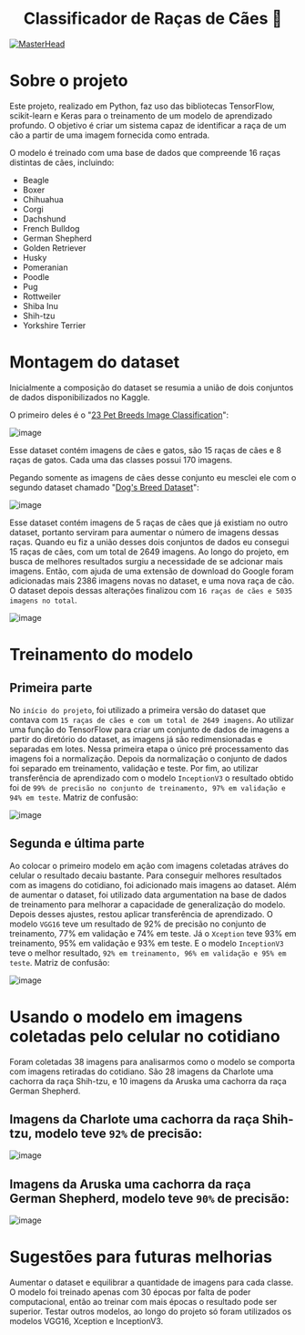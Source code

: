 <h1 align="center">Classificador de Raças de Cães 🐶</h1>

[![MasterHead](https://www.racoesreis.com.br/wordpress/wp-content/uploads/imagem_do_post-105.jpg)]()

# Sobre o projeto
Este projeto, realizado em Python, faz uso das bibliotecas TensorFlow, scikit-learn e Keras para o treinamento de um modelo de aprendizado profundo.
O objetivo é criar um sistema capaz de identificar a raça de um cão a partir de uma imagem fornecida como entrada.

O modelo é treinado com uma base de dados que compreende 16 raças distintas de cães, incluindo:
- Beagle
- Boxer
- Chihuahua
- Corgi
- Dachshund
- French Bulldog
- German Shepherd
- Golden Retriever
- Husky
- Pomeranian
- Poodle
- Pug
- Rottweiler
- Shiba Inu
- Shih-tzu
- Yorkshire Terrier

# Montagem do dataset
Inicialmente a composição do dataset se resumia a união de dois conjuntos de dados disponibilizados no Kaggle.

O primeiro deles é o "[23 Pet Breeds Image Classification](https://www.kaggle.com/datasets/aseemdandgaval/23-pet-breeds-image-classification)":

![image](https://github.com/VitorEduardoLimaKenor/Dog-Breeds-Classifier/assets/139798373/a915908a-e59f-4f47-891c-26f918077090)

Esse dataset contém imagens de cães e gatos, são 15 raças de cães e 8 raças de gatos. Cada uma das classes possui 170 imagens.

Pegando somente as imagens de cães desse conjunto eu mesclei ele com o segundo dataset chamado "[Dog's Breed Dataset](https://www.kaggle.com/datasets/yapwh1208/dogs-breed-dataset)": 

![image](https://github.com/VitorEduardoLimaKenor/Dog-Breeds-Classifier/assets/139798373/94d92606-38a5-405e-b6be-79eacc93b5f5)

Esse dataset contém imagens de 5 raças de cães que já existiam no outro dataset, portanto serviram para aumentar o número de imagens dessas raças.
Quando eu fiz a união desses dois conjuntos de dados eu consegui 15 raças de cães, com um total de 2649 imagens. Ao longo do projeto, em busca de melhores resultados
surgiu a necessidade de se adcionar mais imagens. Então, com ajuda de uma extensão de download do Google foram adicionadas mais 2386 imagens novas no dataset, e uma nova raça de cão.
O dataset depois dessas alterações finalizou com `16 raças de cães e 5035 imagens no total`.

![image](https://github.com/VitorEduardoLimaKenor/Dog-Breeds-Classifier/assets/139798373/3745d392-b59f-49c2-b178-ec57ceddb8e5)

# Treinamento do modelo 
## Primeira parte 
No `início do projeto`, foi utilizado a primeira versão do dataset que contava com `15 raças de cães e com um total de 2649 imagens`. 
Ao utilizar uma função do TensorFlow para criar um conjunto de dados de imagens a partir do diretório do dataset, as imagens já 
são redimensionadas e separadas em lotes. Nessa primeira etapa o único pré processamento das imagens foi a normalização. Depois
da normalização o conjunto de dados foi separado em treinamento, validação e teste. Por fim, ao utilizar transferência de aprendizado
com o modelo `InceptionV3` o resultado obtido foi de `99% de precisão no conjunto de treinamento, 97% em validação e 94% em teste`.
Matriz de confusão:

![image](https://github.com/VitorEduardoLimaKenor/Dog-Breeds-Classifier/assets/139798373/163a3476-d3a5-4a65-afdc-dc6966dc648a)

## Segunda e última parte 
Ao colocar o primeiro modelo em ação com imagens coletadas atráves do celular o resultado decaiu bastante. Para conseguir
melhores resultados com as imagens do cotidiano, foi adicionado mais imagens ao dataset. Além de aumentar o dataset, foi utilizado data argumentation
na base de dados de treinamento para melhorar a capacidade de generalização do modelo. Depois desses ajustes, restou aplicar transferência de aprendizado.
O modelo `VGG16` teve um resultado de 92% de precisão no conjunto de treinamento, 77% em validação e 74% em teste. Já o `Xception` teve 93% em treinamento, 95% em validação e 93% em teste.
E o modelo `InceptionV3` teve o melhor resultado, `92% em treinamento, 96% em validação e 95% em teste`. Matriz de confusão:

![image](https://github.com/VitorEduardoLimaKenor/Dog-Breeds-Classifier/assets/139798373/29cd8875-6f7f-4eae-ba45-10b68243cc36)

# Usando o modelo em imagens coletadas pelo celular no cotidiano

Foram coletadas 38 imagens para analisarmos como o modelo se comporta com imagens retiradas do cotidiano.
São 28 imagens da Charlote uma cachorra da raça Shih-tzu, e 10 imagens da Aruska uma cachorra da raça German Shepherd.

## Imagens da Charlote uma cachorra da raça Shih-tzu, modelo teve `92%` de precisão:

![image](https://github.com/VitorEduardoLimaKenor/Dog-Breeds-Classifier/assets/139798373/d164cb1b-14d5-4248-bf13-b2aff9c4d12e)

## Imagens da Aruska uma cachorra da raça German Shepherd, modelo teve `90%` de precisão:

![image](https://github.com/VitorEduardoLimaKenor/Dog-Breeds-Classifier/assets/139798373/d9133961-70b1-4181-a657-0c4df1589d18)

# Sugestões para futuras melhorias
Aumentar o dataset e equilibrar a quantidade de imagens para cada classe. O modelo foi treinado apenas com 30 épocas por falta de poder computacional,
então ao treinar com mais épocas o resultado pode ser superior. Testar outros modelos, ao longo do projeto só foram utilizados os modelos VGG16, Xception e InceptionV3.

